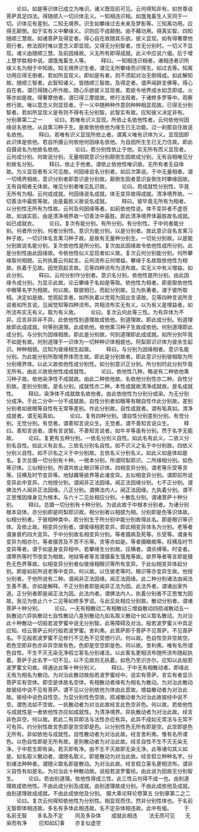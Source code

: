 <!-- { "loadSidebar": true } -->
　　论曰。如是等识体已成立为唯识。诸义既现前可见。云何得知非有。如世尊说菩萨具足四法。得随顺入一切识体无义。一知相违识相。如饿鬼畜生人天同于一切。识体见有差别。二知无境界。识生如攀缘过去未来及梦影等。三知离功用。应得无颠倒。如于实有义中攀缘义。识则应不成颠倒。由不藉功用。得真实智。四知随顺三慧故。如诸菩萨及得定者。得心自在故随其乐欲。彼义显现。如有得奢摩他观行者。修法观时唯以意念义即显现。又得无分别智者。住无分别时。一切义不显现。诸义由随顺三慧。及前因缘故。义无所有即得成就。此义中应说六偈。后于增上慧学胜相中说。谓饿鬼畜生人等。
　　释曰。一知相违识相者。诸相违者识所缘义名为相于中知故。知无境界识生者。谓见无所攀缘而识得生。如过去等。知离功用应得无倒者。若如所显现义。即如是有者。则不须起对治无倒得成。如此解知故。随顺三智者。此智知诸义。皆随顺三智故。及得定者。谓声闻辟支佛等。得心自在者。谓已得随心所作故。随心乐欲彼义显现者。若欲令地界成水如念即成。火等亦如是故。得奢摩他者。谓已得三摩提故。修行法观者。于诸修多罗等中。观察修行故。唯以意念义则显现者。于一义中随种种作意则种种相显现故。已得无分别智者。若如所显现义是有则不得有无分别智。此智实有故。应知彼义决定非有。
分别章第二之一
　　论曰。若唯有识义显现。所依止名依他性者。云何依他何因缘说名依他。从自熏习种子生。是故依他依他为缘生已无功能。过一刹那自住故说名依他。
　　释曰。若唯有识义显现所依止者。谓离义唯有识体为义。显现因即此识体是依他。若自所摄云何依他何因缘名依他。为自因所生生已无力住故。即此自摄说名为他故名依他。
　　论曰。若分别性依止于他。实无所有而义显现者。云何成分别。何故说分别。无量相貌意识分别颠倒生因故成分别。无有自相唯见分别故名分别。
　　释曰。依止于他者。谓依止依他性唯识故。无所有者无自体故。为义显现者有义可见故。何因缘说名分别者。如后次第说。于中无量相者。谓一切境界相故。意识分别者即意识是分别故。颠倒生因者意识妄倒生时攀缘因故。无有自相者无体故。唯见分别者唯见乱识故。
　　论曰。若成就性分别性。毕竟无所有为相。云何成成就。何因缘说名成就。体无变异故得成就。清净境界故。一切善法中最胜等故。由是最胜义故说名成就。
　　释曰。彼毕竟无所有为相者。以分别性无所有为性故。云何及何因缘等者。如前依他性说。体不变异者不虚诳故。如诚实臣。由是清净境界故一切善法中最胜。即此清净境界体最胜故名成就。如已成就衣。
　　论曰。复次有能分别。有所分别。有分别性。于中何者能分别。何者所分别。何者分别性。意识为能分别。以是分别者。故此意识自名言熏习种子故。一切识体名言熏习种子故。是故有无量种分别生。一切处分别故。以是能分别故说名能分别。复次依他性是所分别。复次由此因缘故令依他性成所分别。此是分别性由此因缘故。令依他性似义显现者如义故。复次云何分别能分别。何所攀缘取何相貌。云何执着云何起言。云何流布云何增益。攀缘于名故取依他性为相故。执着于见故。因觉观起言故。见等四种流布为流布故。实无义中有义增益。如此分别。
　　释曰。云何分别作分别者。意识名分别。依他性是所分别。由此因缘令成分别。为显示此故。论云攀缘于名如是等取。依他性为相者。即是取依他性中眼等名字为相故。何以故。取彼相已。而起分别故。见为执著者。谓于彼所取相。决定如是故。觉观起言者。如所执着以觉观为因出言语故。见等四种言说所言说者如所言说。见闻觉知等四种流布。共相流布实无有义。以为有义是增益者。如所流布实无有义。取为有义故。
　　论曰。复次云何此等三性。为有异体为不异。应言非异非不异。此依他性别道理故成依他。别道理故。即此成分别。别道理故即此成成就。何等别道理。此成依他。依他熏习种子生故成依他。何别道理即此成分别。与分别为因缘相故。即此是分别故。何别道理即此成成就。如所分别毕竟不如是有故。何别道理于一识体为一切种种识体相貌也。阿梨耶识识体为彼余生起识。种种相貌。应知为彼缘相生起故。
　　释曰。与分别为因缘相者。意识名能分别。为此能分别所取境界体而生故。即此是分别故者。即此意识分别彼相取为所分别境界体。以此义故依他性成分别性。如分别意识正分别。所分别时此分别毕竟无所有。由此义故依他性成成就性。
　　论曰。依他性几种。略说有二种依他熏习种子故。依他染净性不成就故。由此二种依他故。名依他分别性亦二种。自性分别故。差别分别故。是名分别。成就性亦二种。本性成就故清净成就故。是名成就性。
　　释曰。染净体不成就故名依他者。由此依他性为分别分成染。为无分别分成净。于此二分中一分不成就故。自性分别者如眼等有眼自性作此分别故。差别分别者如彼眼等自性有无常等差别。作此分别故。自性成就者。谓有垢真如。清净成就者。谓无垢真如。
　　论曰。复有四种分别。谓自性分别差别分别。有觉分别。无觉分别。有觉者。谓善知言说众生。无觉者。谓不善知言说众生。
　　释曰。善知言说者。谓有言说智。不善知言说者。如牛羊等虽有分别。然于名字无能故。
　　论曰。复更有五种分别。一依名分别义自性。如此名有此义。二依义分别名自性。如此义有此名。三依名分别名自性。如不识义之名于中分别故。四依义分别义自性。如不识名之义于中分别故。五依名义分别名义。如此义如是体如是名。复次总摄一切分别有十种。一根本分别。所谓阿梨耶识。二所缘相分别。如色等识体。三似相分别。所谓共依止眼识等识体。四相变异分别。谓老等乐受等贪等。抂横及时节变异等。地狱趣等欲界等此诸变异。五似相变异分别。谓即前所说变异此中变异。六他授分别。谓闻非正法因缘。闻正法因缘分别。七不正分别。谓佛法外人闻非正法因缘。八正分别。谓佛法内人。闻正法因缘。九执着分别。谓不正思惟因缘身见为根本。与六十二见处相应分别。十散乱分别。谓诸菩萨十种分别。
　　释曰。总摄一切分别有十种分别。为说此故于中根本分别者。为诸分别根本自体。亦分别即是阿梨耶识故。相分别者以相貌为相。分别即是色等识体故。似相分别者。于彼相种类中。若分别生于所分别中能分别故得此名。即是眼识等识体。及依止故。相变异分别者。谓彼缘相若变异。即此相变异体名为分别。老等者谓身衰朽四大变异。于中分别故名相变异分别。等者摄病及死等。乐受等。谓身有变异为相亦尔。等者摄苦及不苦不乐等。贪等亦如是。等者摄瞋痴等。枉横及时节变异等者。谓于如是身变异相中。若攀缘生分别故。抂横者。谓杀缚等。时变者。谓寒热等时节改变为相故。地狱等者等言谓摄畜生饿鬼等故。欲界等者等言即是摄色无色界等故。似相变异分别者似彼缘相眼识等所有变异。于此似相变异体起分别。即是如前所说老等中变异。何以故。以住彼老等时。眼识等亦变异生故。他授分别者。于他所说有二种。谓闻非正法因缘。闻正法因缘。此二种分别诸法由闻法生善不善。亦如是解释。不正分别者即是闻非正法为因。此法外者。谓诸出家外道。正分别者即是闻正法为因。此法内者。谓佛法内人。执着分别者不正思惟为因故。我见为依止六十二见等如修多罗说。与此见处相应分别故。散动分别者。谓诸菩萨十种分别。
　　论曰。一无有相散动二有相散动三增益散动四损减散动五一执散动六异执散动七自性散动八差别散动九如名取义散动十如义取名散动。为对治此十种散动一切般若波罗蜜中说无分别智。此等障碍及对治。般若波罗蜜义中具足应知。经云菩萨云何行般若波罗蜜。舍利弗。此菩萨即于菩萨不见菩萨。不见菩萨名。不见般若波罗蜜不见修行不见色不见受想行识。何以故。色自性空非空故空。若色空即非色亦非异空故有色。色即是空空即是色。何以故。舍利弗。唯有名所谓色自性。不生不灭无染无净假立客名分别诸法。以此客名更相流布随所流布随起执着。菩萨于此名字一切不见。以不见故则无执着。如色乃至识亦尔。应知以此般若波罗蜜文句故。得通达此等十种分别义。
　　释曰。于中无有相散动者。即缘此无有为相名为散动。为对治此散动故般若波罗蜜经中。说实有菩萨。言实有者显示菩萨实有空体。即空是体故名空体。有相散动者缘有为相名为散动。为对治此散动故彼经中说不见有菩萨。谓不见以分别依他为体由此意故。增益散动者为对治此故。彼经中说色自性空。为显分别性色空故。损减散动者为对治此故彼经中说不空。谓色法如不空故。一执散动者为对治此故经言此色空非色。何以故。若依他性与成就性是一者依他性亦应如成就性。为清净境界。异执散动者为对治此故。经言非色异空。何以故。若此二有异即法与法性亦应有异。此异不成如无常法与无常不可有异。约分别性故言色即是空空即是色。以分别性色无所有即是空。此空即是色无所有。非如依他与成就性。自性散动者为对治此故。经言舍利弗。惟有名所谓色。以色自性即是无所有故。差别散动者为对治此故。经言自性不生不灭无染无净。于中若生即有染。若灭即有净。由不生不灭故即无染无净。此等诸句其义如是。如名取义散动者。谓随名取义。即是散动为对治此故。经言假立种种名字。分别诸法种种者。谓随义取名即是散动。为对治此故。经言假立客名更相流布。谓非义自性有如是名。为对治此十种散动故。说般若波罗蜜经。由此说为因故无分别智生。
　　论曰。若由别道理。依他性得成三性。此三性云何得不成一也。由别道理故成依他性。不由此成分别及成就。由别道理故成分别。不由此成依他及成就。由别道理故成成就。不由此成依他及分别。
摄大乘论释论卷第五
分别章第二之二
　　论曰。复次云何得知依他性为分别性。相显现而住。然非分别性体也。于名前无智即体相违故。多名有多体此相违故。名不定杂体相违故。此中有偈。
　　于名前无智　　多名及不定
　　同及多杂体　　成就此相违
　　法无而可见　　无染而有净
　　应知如幻事　　亦复似虚空
